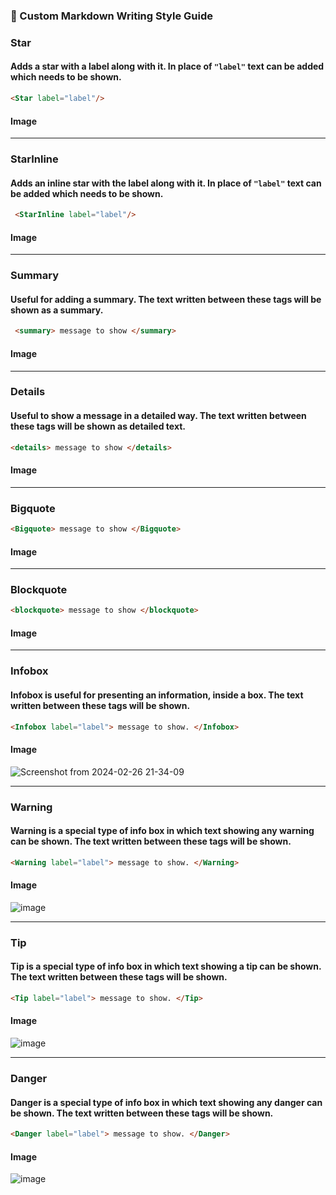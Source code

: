 ### 🚀 Custom Markdown Writing Style Guide

### **Star**

#### Adds a star with a label along with it. In place of `"label"` text can be added which needs to be shown. 

```markdown
<Star label="label"/>
```

#### Image

-----------------------------------------------------------------------

### **StarInline**

#### Adds an inline star with the label along with it. In place of `"label"` text can be added which needs to be shown. 
```markdown
 <StarInline label="label"/>
```

#### Image

-----------------------------------------------------------------------


### **Summary**
#### Useful for adding a summary. The text written between these tags will be shown as a summary.
 
```markdown
 <summary> message to show </summary>
```
#### Image

-----------------------------------------------------------------------

### **Details**
#### Useful to show a message in a detailed way.  The text written between these tags will be shown as detailed text.
```markdown
<details> message to show </details>
```
#### Image

-----------------------------------------------------------------------

### **Bigquote** 

```markdown
<Bigquote> message to show </Bigquote>
```
#### Image

-----------------------------------------------------------------------

### **Blockquote**

 ```markdown
<blockquote> message to show </blockquote>
```

#### Image

-----------------------------------------------------------------------


### **Infobox**
#### Infobox is useful for presenting an information, inside a box. The text written between these tags will be shown.

 ```markdown
<Infobox label="label"> message to show. </Infobox>
```

#### Image
![Screenshot from 2024-02-26 21-34-09](https://github.com/DhairyaMajmudar/json-schema-website/assets/124715224/c25a9d34-387b-46e8-b9fc-f52820a8dda5)

-----------------------------------------------------------------------


### **Warning**
#### Warning is a special type of info box in which text showing any warning can be shown. The text written between these tags will be shown.
```markdown
<Warning label="label"> message to show. </Warning>
```

#### Image

![image](https://github.com/DhairyaMajmudar/json-schema-website/assets/124715224/50595f15-11fb-438e-9a4c-668983016573)

-----------------------------------------------------------------------


### **Tip** 

#### Tip is a special type of info box in which text showing a tip can be shown. The text written between these tags will be shown.
```markdown
<Tip label="label"> message to show. </Tip>
```

#### Image

![image](https://github.com/DhairyaMajmudar/json-schema-website/assets/124715224/0aaa6ef7-ed7f-4ba6-9b5e-42d8914e840d)

-----------------------------------------------------------------------

### **Danger** 

#### Danger is a special type of info box in which text showing any danger can be shown. The text written between these tags will be shown.

```markdown
<Danger label="label"> message to show. </Danger>
```

#### Image

![image](https://github.com/DhairyaMajmudar/json-schema-website/assets/124715224/dc87bd7b-42f2-4670-a64d-bc62eab1c497)


